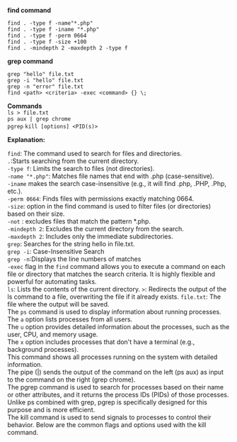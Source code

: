 **find command**

`find . -type f -name"*.php"`  
`find . -type f -iname "*.php"`  
`find . -type f -perm 0664`  
`find . -type f -size +100`  
`find . -mindepth 2 -maxdepth 2 -type f`  

**grep command**  

`grep "hello" file.txt`  
`grep -i "hello" file.txt`  
`grep -n "error" file.txt`  
`find <path> <criteria> -exec <command> {} \;`  

**Commands**  
`ls > file.txt`  
`ps aux | grep chrome`  
`pgrep` 
`kill [options] <PID(s)>`  


**Explanation:**  

`find`: The command used to search for files and directories.  
`.`:Starts searching from the current directory.  
`-type f`: Limits the search to files (not directories).  
`-name "*.php"`: Matches file names that end with .php (case-sensitive).  
`-iname` makes the search case-insensitive (e.g., it will find .php, .PHP, .Php, etc.).  
`-perm 0664`: Finds files with permissions exactly matching 0664.  
`-size`: option in the find command is used to filter files (or directories) based on their size.  
`-not` : excludes files that match the pattern *.php.  
`-mindepth 2`: Excludes the current directory from the search.  
`-maxdepth 2`: Includes only the immediate subdirectories.  
`grep`: Searches for the string hello in file.txt.    
`grep -i`: Case-Insensitive Search  
`grep -n`:Displays the line numbers of matches  
`-exec` flag in the `find` command allows you to execute a command on each file or directory that matches the search criteria. It is highly flexible and powerful for automating tasks.  
`ls`: Lists the contents of the current directory.
`>`: Redirects the output of the ls command to a file, overwriting the file if it already exists.
`file.txt`: The file where the output will be saved.  
The `ps` command is used to display information about running processes.  
The `a` option lists processes from all users.  
The `u` option provides detailed information about the processes, such as the user, CPU, and memory usage.  
The `x` option includes processes that don't have a terminal (e.g., background processes).  
This command shows all processes running on the system with detailed information.  
The pipe (|) sends the output of the command on the left (ps aux) as input to the command on the right (grep chrome).  
The pgrep command is used to search for processes based on their name or other attributes, and it returns the process IDs (PIDs) of those processes. Unlike ps combined with grep, pgrep is specifically designed for this purpose and is more efficient.  
The kill command is used to send signals to processes to control their behavior. Below are the common flags and options used with the kill command.





